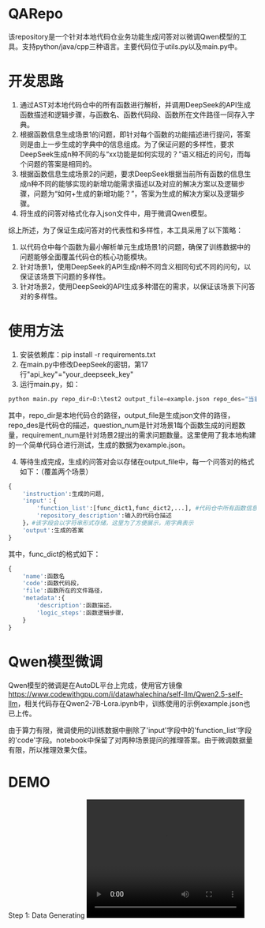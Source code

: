 # QARepo
该repository是一个针对本地代码仓业务功能生成问答对以微调Qwen模型的工具。支持python/java/cpp三种语言。主要代码位于utils.py以及main.py中。

# 开发思路
1. 通过AST对本地代码仓中的所有函数进行解析，并调用DeepSeek的API生成函数描述和逻辑步骤，与函数名、函数代码段、函数所在文件路径一同存入字典。
2. 根据函数信息生成场景1的问题，即针对每个函数的功能描述进行提问，答案则是由上一步生成的字典中的信息组成。为了保证问题的多样性，要求DeepSeek生成n种不同的与“xx功能是如何实现的？”语义相近的问句，而每个问题的答案是相同的。
3. 根据函数信息生成场景2的问题，要求DeepSeek根据当前所有函数的信息生成n种不同的能够实现的新增功能需求描述以及对应的解决方案以及逻辑步骤，问题为“如何+生成的新增功能？”，答案为生成的解决方案以及逻辑步骤。
4. 将生成的问答对格式化存入json文件中，用于微调Qwen模型。

综上所述，为了保证生成问答对的代表性和多样性，本工具采用了以下策略：
1. 以代码仓中每个函数为最小解析单元生成场景1的问题，确保了训练数据中的问题能够全面覆盖代码仓的核心功能模块。
1. 针对场景1，使用DeepSeek的API生成n种不同含义相同句式不同的问句，以保证该场景下问题的多样性。
2. 针对场景2，使用DeepSeek的API生成多种潜在的需求，以保证该场景下问答对的多样性。

# 使用方法
1. 安装依赖库：pip install -r requirements.txt
2. 在main.py中修改DeepSeek的密钥，第17行"api_key"="your_deepseek_key"
3. 运行main.py，如： 
```python
python main.py repo_dir=D:\test2 output_file=example.json repo_des="当前代码仓是一个Python项目，实现了对分割模型的训练。" question_num=10 requirement_num=3
```
其中，repo_dir是本地代码仓的路径，output_file是生成json文件的路径，repo_des是代码仓的描述，question_num是针对场景1每个函数生成的问题数量，requirement_num是针对场景2提出的需求问题数量。这里使用了我本地构建的一个简单代码仓进行测试，生成的数据为example.json。

4. 等待生成完成，生成的问答对会以存储在output_file中，每一个问答对的格式如下：（覆盖两个场景）
```python
{
    'instruction':生成的问题,
    'input'：{
        'function_list':[func_dict1,func_dict2,...], #代码仓中所有函数信息的字典列表
        'repository_description':输入的代码仓描述
    }，#该字段会以字符串形式存储，这里为了方便展示，用字典表示
    'output':生成的答案
}
```

其中，func_dict的格式如下：
```python
{
    'name':函数名
    'code':函数代码段，
    'file':函数所在的文件路径，
    'metadata':{
        'description':函数描述，
        'logic_steps':函数逻辑步骤，
    }
}
```

# Qwen模型微调
Qwen模型的微调是在AutoDL平台上完成，使用官方镜像<https://www.codewithgpu.com/i/datawhalechina/self-llm/Qwen2.5-self-llm>，相关代码存在Qwen2-7B-Lora.ipynb中，训练使用的示例example.json也已上传。

由于算力有限，微调使用的训练数据中删除了'input'字段中的'function_list'字段的'code'字段。notebook中保留了对两种场景提问的推理答案。由于微调数据量有限，所以推理效果欠佳。

# DEMO
Step 1: Data Generating
<video width="320" height="240" controls>
    <source src="数据生成.mp4" type="video/mp4">
</video>
